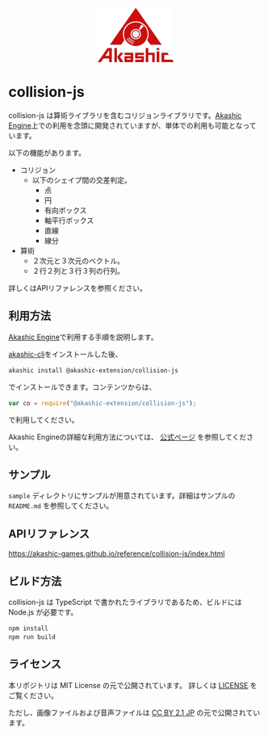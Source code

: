 <p align="center">
<img src="img/akashic.png"/>
</p>

# collision-js

collision-js は算術ライブラリを含むコリジョンライブラリです。[Akashic Engine](https://akashic-games.github.io/)上での利用を念頭に開発されていますが、単体での利用も可能となっています。

以下の機能があります。

- コリジョン
    - 以下のシェイプ間の交差判定。
        - 点
        - 円
        - 有向ボックス
        - 軸平行ボックス
        - 直線
        - 線分
- 算術
    - ２次元と３次元のベクトル。
    - ２行２列と３行３列の行列。

詳しくはAPIリファレンスを参照ください。

## 利用方法

[Akashic Engine](https://akashic-games.github.io/)で利用する手順を説明します。

[akashic-cli](https://github.com/akashic-games/akashic-cli)をインストールした後、

```sh
akashic install @akashic-extension/collision-js
```

でインストールできます。コンテンツからは、

```javascript
var co = require("@akashic-extension/collision-js");
```

で利用してください。

Akashic Engineの詳細な利用方法については、 [公式ページ](https://akashic-games.github.io/) を参照してください。

## サンプル

`sample` ディレクトリにサンプルが用意されています。詳細はサンプルの `README.md` を参照してください。

## APIリファレンス

https://akashic-games.github.io/reference/collision-js/index.html

## ビルド方法

collision-js は TypeScript で書かれたライブラリであるため、ビルドには Node.js が必要です。

```sh
npm install
npm run build
```

## ライセンス

本リポジトリは MIT License の元で公開されています。
詳しくは [LICENSE](./LICENSE) をご覧ください。

ただし、画像ファイルおよび音声ファイルは
[CC BY 2.1 JP](https://creativecommons.org/licenses/by/2.1/jp/) の元で公開されています。
